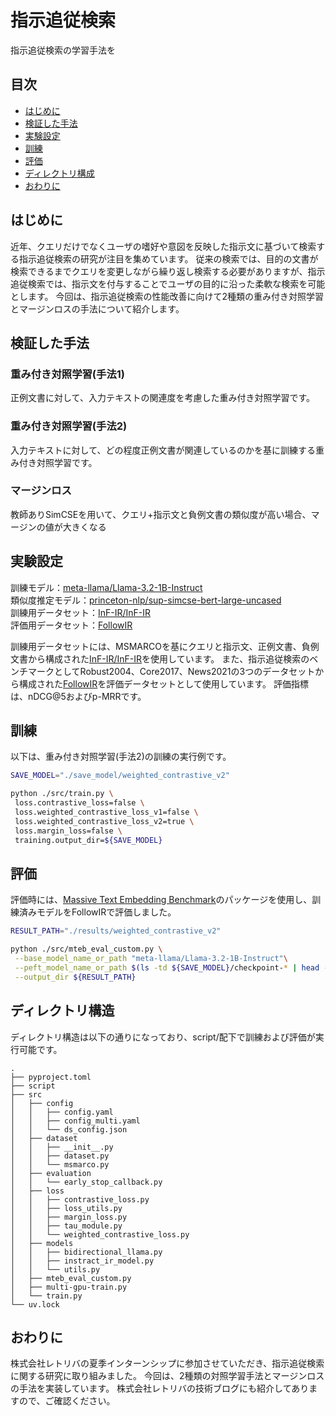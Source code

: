 # 指示追従検索

指示追従検索の学習手法を

## 目次
* [はじめに](#はじめに)
* [検証した手法](#検証した手法)
* [実験設定](#実験設定)
* [訓練](#訓練)
* [評価](#評価)
* [ディレクトリ構成](#ディレクトリ構成)
* [おわりに](#おわりに)

## はじめに
近年、クエリだけでなくユーザの嗜好や意図を反映した指示文に基づいて検索する指示追従検索の研究が注目を集めています。
従来の検索では、目的の文書が検索できるまでクエリを変更しながら繰り返し検索する必要がありますが、指示追従検索では、指示文を付与することでユーザの目的に沿った柔軟な検索を可能とします。
今回は、指示追従検索の性能改善に向けて2種類の重み付き対照学習とマージンロスの手法について紹介します。

## 検証した手法
### 重み付き対照学習(手法1)
正例文書に対して、入力テキストの関連度を考慮した重み付き対照学習です。

### 重み付き対照学習(手法2)
入力テキストに対して、どの程度正例文書が関連しているのかを基に訓練する重み付き対照学習です。

### マージンロス
教師ありSimCSEを用いて、クエリ+指示文と負例文書の類似度が高い場合、マージンの値が大きくなる

## 実験設定
訓練モデル：[meta-llama/Llama-3.2-1B-Instruct](https://huggingface.co/meta-llama/Llama-3.2-1B-Instruct)<br>
類似度推定モデル：[princeton-nlp/sup-simcse-bert-large-uncased](https://huggingface.co/princeton-nlp/sup-simcse-bert-large-uncased)<br>
訓練用データセット：[InF-IR/InF-IR](https://huggingface.co/datasets/InF-IR/InF-IR)<br>
評価用データセット：[FollowIR](https://github.com/orionw/FollowIR)<br>


訓練用データセットには、MSMARCOを基にクエリと指示文、正例文書、負例文書から構成された[InF-IR/InF-IR](https://huggingface.co/datasets/InF-IR/InF-IR)を使用しています。
また、指示追従検索のベンチマークとしてRobust2004、Core2017、News2021の3つのデータセットから構成された[FollowIR](https://github.com/orionw/FollowIR)を評価データセットとして使用しています。
評価指標は、nDCG\@5およびp-MRRです。

## 訓練
以下は、重み付き対照学習(手法2)の訓練の実行例です。

```bash
SAVE_MODEL="./save_model/weighted_contrastive_v2"

python ./src/train.py \
 loss.contrastive_loss=false \
 loss.weighted_contrastive_loss_v1=false \
 loss.weighted_contrastive_loss_v2=true \
 loss.margin_loss=false \
 training.output_dir=${SAVE_MODEL} 
```

## 評価
評価時には、[Massive Text Embedding Benchmark](https://github.com/embeddings-benchmark/mteb)のパッケージを使用し、訓練済みモデルをFollowIRで評価しました。
```bash
RESULT_PATH="./results/weighted_contrastive_v2"

python ./src/mteb_eval_custom.py \
 --base_model_name_or_path "meta-llama/Llama-3.2-1B-Instruct"\
 --peft_model_name_or_path $(ls -td ${SAVE_MODEL}/checkpoint-* | head -1) \
 --output_dir ${RESULT_PATH}
```

## ディレクトリ構造
ディレクトリ構造は以下の通りになっており、script/配下で訓練および評価が実行可能です。

```
.
├── pyproject.toml
├── script
├── src
│   ├── config
│   │   ├── config.yaml
│   │   ├── config_multi.yaml
│   │   └── ds_config.json
│   ├── dataset
│   │   ├── __init__.py
│   │   ├── dataset.py
│   │   └── msmarco.py
│   ├── evaluation
│   │   └── early_stop_callback.py
│   ├── loss
│   │   ├── contrastive_loss.py
│   │   ├── loss_utils.py
│   │   ├── margin_loss.py
│   │   ├── tau_module.py
│   │   └── weighted_contrastive_loss.py
│   ├── models
│   │   ├── bidirectional_llama.py
│   │   ├── instract_ir_model.py
│   │   └── utils.py
│   ├── mteb_eval_custom.py
│   ├── multi-gpu-train.py
│   └── train.py
└── uv.lock
```

## おわりに
株式会社レトリバの夏季インターンシップに参加させていただき、指示追従検索に関する研究に取り組みました。
今回は、2種類の対照学習手法とマージンロスの手法を実装しています。
株式会社レトリバの技術ブログにも紹介してありますので、ご確認ください。

